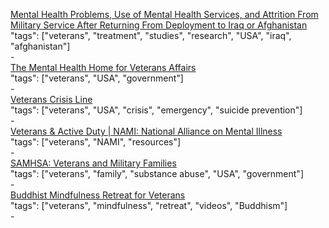 [Mental Health Problems, Use of Mental Health Services, and Attrition From Military Service After Returning From Deployment to Iraq or Afghanistan](http://jamanetwork.com/journals/jama/fullarticle/202463)<br />
"tags": ["veterans", "treatment", "studies", "research", "USA", "iraq", "afghanistan"]<br />
-<br />
[The Mental Health Home for Veterans Affairs](https://www.mentalhealth.va.gov/)<br />
"tags": ["veterans", "USA", "government"]<br />
-<br />
[Veterans Crisis Line](https://www.veteranscrisisline.net/GetHelp/ResourceLocator.aspx)<br />
"tags": ["veterans", "USA", "crisis", "emergency", "suicide prevention"]<br />
-<br />
[Veterans & Active Duty | NAMI: National Alliance on Mental Illness](https://www.nami.org/Find-Support/Veterans-and-Active-Duty)<br />
"tags": ["veterans", "NAMI", "resources"]<br />
-<br />
[SAMHSA: Veterans and Military Families](https://www.samhsa.gov/veterans-military-families)<br />
"tags": ["veterans", "family", "substance abuse", "USA", "government"]<br />
-<br />
[Buddhist Mindfulness Retreat for Veterans](https://www.youtube.com/playlist?list=PLs6ORPE7MX1tdcM5Ec3IHq3s18XFSJr-T)<br />
"tags": ["veterans", "mindfulness", "retreat", "videos", "Buddhism"]<br />
-<br />
